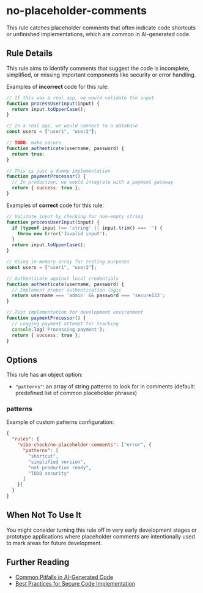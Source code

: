 # no-placeholder-comments

This rule catches placeholder comments that often indicate code shortcuts or unfinished implementations, which are common in AI-generated code.

## Rule Details

This rule aims to identify comments that suggest the code is incomplete, simplified, or missing important components like security or error handling.

Examples of **incorrect** code for this rule:

```js
// If this was a real app, we would validate the input
function processUserInput(input) {
  return input.toUpperCase();
}

// In a real app, we would connect to a database
const users = ["user1", "user2"];

// TODO: make secure
function authenticate(username, password) {
  return true;
}

// This is just a dummy implementation
function paymentProcessor() {
  // In production, we would integrate with a payment gateway
  return { success: true };
}
```

Examples of **correct** code for this rule:

```js
// Validate input by checking for non-empty string
function processUserInput(input) {
  if (typeof input !== 'string' || input.trim() === '') {
    throw new Error('Invalid input');
  }
  return input.toUpperCase();
}

// Using in-memory array for testing purposes
const users = ["user1", "user2"];

// Authenticate against local credentials
function authenticate(username, password) {
  // Implement proper authentication logic
  return username === 'admin' && password === 'secure123';
}

// Test implementation for development environment
function paymentProcessor() {
  // Logging payment attempt for tracking
  console.log('Processing payment');
  return { success: true };
}
```

## Options

This rule has an object option:

* `"patterns"`: an array of string patterns to look for in comments (default: predefined list of common placeholder phrases)

### patterns

Example of custom patterns configuration:

```json
{
  "rules": {
    "vibe-check/no-placeholder-comments": ["error", {
      "patterns": [
        "shortcut",
        "simplified version",
        "not production ready",
        "TODO security"
      ]
    }]
  }
}
```

## When Not To Use It

You might consider turning this rule off in very early development stages or prototype applications where placeholder comments are intentionally used to mark areas for future development.

## Further Reading

* [Common Pitfalls in AI-Generated Code](https://example.com)
* [Best Practices for Secure Code Implementation](https://example.com)
